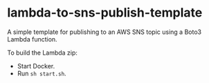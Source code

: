 # lambda-to-sns-publish-template

A simple template for publishing to an AWS SNS topic using a Boto3 Lambda function.

To build the Lambda zip:

- Start Docker.
- Run `sh start.sh`.